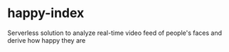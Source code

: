 # happy-index
Serverless solution to analyze real-time video feed of people's faces and derive how happy they are
